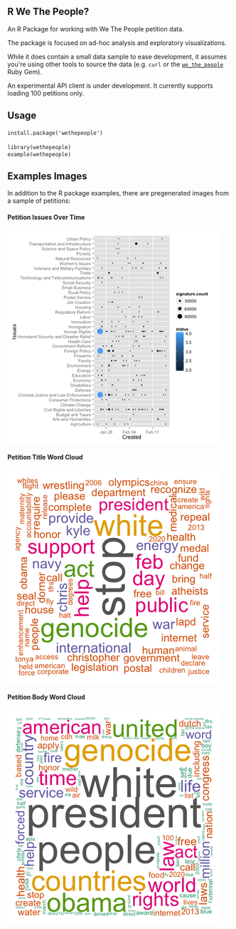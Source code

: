 R We The People?
----------------

An R Package for working with We The People petition data.

The package is focused on ad-hoc analysis and exploratory
visualizations.

While it does contain a small data sample
to ease development, it assumes you're using other tools to
source the data (e.g. `curl` or the [`we_the_people`](https://github.com/yoni/we_the_people) Ruby Gem).

An experimental API client is under development. It currently supports
loading 100 petitions only.

Usage
-----

    install.package('wethepeople')

    library(wethepeople)
    example(wethepeople)

Examples Images
---------------

In addition to the R package examples, there are pregenerated images from a sample of petitions:

#### Petition Issues Over Time
![issues](examples/issues_over_time.png)

#### Petition Title Word Cloud
![title wordcloud](examples/title_wordcloud.png)

#### Petition Body Word Cloud
![body wordcloud](examples/body_wordcloud.png)
